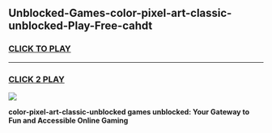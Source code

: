 
## Unblocked-Games-color-pixel-art-classic-unblocked-Play-Free-cahdt
<h3>
<a href="https://premium76.site?title=color-pixel-art-classic-unblocked&ref=21A">CLICK TO PLAY</a></h3>
<hr>

<h3>
<a href="https://premium76.site?title=color-pixel-art-classic-unblocked&ref=21A">CLICK 2 PLAY</a>
  
</h3>

<a href="https://premium76.site?title=color-pixel-art-classic-unblocked&ref=21A"><img src="https://clearcache.store/games.png"></a>


**color-pixel-art-classic-unblocked games unblocked: Your Gateway to Fun and Accessible Online Gaming**
